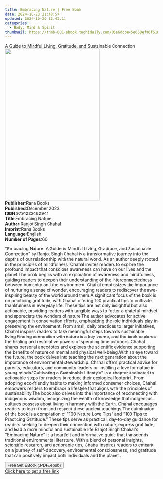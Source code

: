 ```yaml
---
title: Embracing Nature | Free Book
date: 2024-10-23 21:48:57
updated: 2024-10-26 12:43:11
categories:
  - Body, Mind & Spirit
thumbnail: https://thmb-001-ebook.techidaily.com/03e6dcbe45e658ef06f610ab20713126d9511acbdc1b409dc0dc3492410b7550.jpg
---
```

<main id="book-container">
  <div class="flex flex-col">
    <div class="book-brief flex-1 py-6 px-4 sm:p-6 md:py-10 md:px-8">
      <!-- brief-->
      <div class="book-brief-main">
        A Guide to Mindful Living, Gratitude, and Sustainable Connection
      </div>
    </div>
    <div
      class="book-meta-info flex-1 grid gap-4 col-start-1 col-end-3 row-start-1 sm:mb-6 sm:grid-cols-4 lg:gap-6 lg:col-start-2 lg:row-end-6 lg:row-span-6 lg:mb-0"
    >
      <div
        class="book-meta-info-left place-content-center mt-4 p-4 text-sm leading-6 col-start-2 col-span-2 dark:text-slate-400"
      >
        <img
          class="w-full h-500 object-cover rounded-lg sm:h-255 sm:col-span-2 lg:col-span-full"
          src="https://img-001-ebook.techidaily.com/567b5e15e775fe1c534086ab5d55878280b9ac8ca12b76356fd71f76f5783e6b.jpg"
          alt=""
          width="312"
          height="500"
        />
      </div>
      <div
        class="book-meta-info-right mt-2 col-start-1 row-start-2 col-span-3 self-center"
      >
        <!-- meta data  -->
        <div class="flex flex-col px-4 md:px-8">
          <div class="flex-1">
            <strong>Publisher</strong>:<span class="px-2">Rana Books</span>
          </div>
          <div class="flex-1">
            <strong>Published</strong>:<span class="px-2">December 2023</span>
          </div>
          <div class="flex-1">
            <strong>ISBN</strong>:<span class="px-2">9791222482941</span>
          </div>
          <div class="flex-1">
            <strong>Title</strong>:<span class="px-2">Embracing Nature</span>
          </div>
          <div class="flex-1">
            <strong>Author</strong>:<span class="px-2"
              >Ranjot Singh Chahal</span
            >
          </div>
          <div class="flex-1">
            <strong>Imprint</strong>:<span class="px-2">Rana Books</span>
          </div>
          <div class="flex-1">
            <strong>Language</strong>:<span class="px-2">English</span>
          </div>
          <div class="flex-1">
            <strong>Number of Pages</strong>:<span class="px-2">60</span>
          </div>
        </div>
      </div>
    </div>
    <div class="book-description flex-1 py-6 px-4 sm:p-6 md:py-10 md:px-8">
      <div class="book-description-main">
        <div accordion-content="" id="description">
          <p>
            "Embracing Nature: A Guide to Mindful Living, Gratitude, and
            Sustainable Connection" by Ranjot Singh Chahal is a transformative
            journey into the depths of our relationship with the natural world.
            As an author deeply rooted in the principles of mindfulness, Chahal
            invites readers to explore the profound impact that conscious
            awareness can have on our lives and the planet.The book begins with
            an exploration of awareness and mindfulness, guiding readers to
            deepen their understanding of the interconnectedness between
            humanity and the environment. Chahal emphasizes the importance of
            nurturing a sense of wonder, encouraging readers to rediscover the
            awe-inspiring beauty of the world around them.A significant focus of
            the book is on practicing gratitude, with Chahal offering 100
            practical tips to cultivate thankfulness in everyday life. These
            tips are not only insightful but also actionable, providing readers
            with tangible ways to foster a grateful mindset and appreciate the
            wonders of nature.The author advocates for active engagement in
            conservation efforts, emphasizing the role individuals play in
            preserving the environment. From small, daily practices to larger
            initiatives, Chahal inspires readers to take meaningful steps
            towards sustainable living.Finding connection with nature is a key
            theme, and the book explores the healing and restorative powers of
            spending time outdoors. Chahal shares personal anecdotes and
            explores the scientific evidence supporting the benefits of nature
            on mental and physical well-being.With an eye toward the future, the
            book delves into teaching the next generation about the importance
            of environmental stewardship. Chahal offers practical advice for
            parents, educators, and community leaders on instilling a love for
            nature in young minds."Cultivating a Sustainable Lifestyle" is a
            chapter dedicated to actionable steps for readers to reduce their
            ecological footprint. From adopting eco-friendly habits to making
            informed consumer choices, Chahal empowers readers to embrace a
            lifestyle that aligns with the principles of sustainability.The book
            also delves into the importance of reconnecting with indigenous
            wisdom, recognizing the wealth of knowledge that indigenous cultures
            possess about living in harmony with the Earth. Chahal encourages
            readers to learn from and respect these ancient teachings.The
            culmination of the book is a compilation of "100 Nature Love Tips"
            and "100 Tips to Practicing Gratitude." These tips serve as
            practical, day-to-day guidance for readers seeking to deepen their
            connection with nature, express gratitude, and lead a more mindful
            and sustainable life.Ranjot Singh Chahal's "Embracing Nature" is a
            heartfelt and informative guide that transcends traditional
            environmental literature. With a blend of personal insights,
            scientific research, and actionable tips, Chahal inspires readers to
            embark on a journey of self-discovery, environmental consciousness,
            and gratitude that can positively impact both individuals and the
            planet .
          </p>
        </div>
        <div class="accordion-fader"></div>
      </div>
    </div>
    <div class="book-excerpts flex-1 py-6 px-4 sm:p-6 md:py-10 md:px-8"></div>
    <div
      class="book-about-author flex-1 py-6 px-4 sm:p-6 md:py-10 md:px-8"
    ></div>
    <div class="book-free-get flex-1 py-6 px-4 sm:p-6 md:py-10 md:px-8">
      <button
        id="btn-free-get"
        class="bg-blue-500 hover:bg-blue-700 text-white font-bold py-2 px-4 rounded"
      >
        Free Get EBook (.PDF/.epub)
      </button>
      <div id="countdown-display" class="px-2 text-lg mt-2"></div>
      <a
        id="free-link"
        class="hidden bg-blue-500 hover:bg-blue-700 text-white font-bold py-2 px-4 rounded"
        href="https://www.ebooks.com/en-us/book/211253478/embracing-nature/ranjot-singh-chahal/"
        target="_blank"
        >Click here to get a free link</a
      >
    </div>
    <script>
      let countdownTime = 0;
      let countdownInterval = null;
      document
        .getElementById('btn-free-get')
        .addEventListener('click', startCountdown);
      function startCountdown() {
        countdownTime = new Date().getTime() + 60000 * 3;
        countdownInterval = setInterval(updateCountdown, 1000);
        document.getElementById('btn-free-get').disabled = true;
        document
          .getElementById('btn-free-get')
          .classList.add('bg-gray-500', 'cursor-not-allowed');
      }
      function updateCountdown() {
        let currentTime = new Date().getTime();
        let timeLeft = countdownTime - currentTime;
        let secondsLeft = Math.floor(timeLeft / 1000);
        document.getElementById('countdown-display').innerHTML =
          `Remaining time: ${secondsLeft} seconds.`;
        if (secondsLeft <= 0) {
          clearInterval(countdownInterval);
          document.getElementById('btn-free-get').classList.add('hidden');
          document.getElementById('free-link').classList.remove('hidden');
          document.getElementById('countdown-display').innerHTML = '';
        }
      }
    </script>
  </div>
</main>
